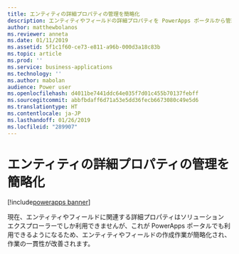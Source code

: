 ```yaml
---
title: エンティティの詳細プロパティの管理を簡略化
description: エンティティやフィールドの詳細プロパティを PowerApps ポータルから管理できるようになり、ソリューション エクスプローラーを使用する必要がなりくなります
author: matthewbolanos
ms.reviewer: anneta
ms.date: 01/11/2019
ms.assetid: 5f1c1f60-ce73-e811-a96b-000d3a18c83b
ms.topic: article
ms.prod: ''
ms.service: business-applications
ms.technology: ''
ms.author: mabolan
audience: Power user
ms.openlocfilehash: d4011be7441ddc64e035f7d01c455b70137febff
ms.sourcegitcommit: abbfbdaff6d71a53e5dd36fecb6673080c49e5d6
ms.translationtype: HT
ms.contentlocale: ja-JP
ms.lasthandoff: 01/26/2019
ms.locfileid: "289907"
---
```

# <a name="simplified-management-of-advanced-entity-properties"></a>エンティティの詳細プロパティの管理を簡略化


[!include[powerapps banner](../includes/powerapps.md)]

現在、エンティティやフィールドに関連する詳細プロパティはソリューション エクスプローラーでしか利用できませんが、これが PowerApps ポータルでも利用できるようになるため、エンティティやフィールドの作成作業が簡略化され、作業の一貫性が改善されます。